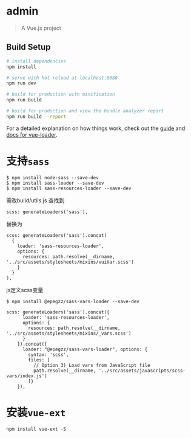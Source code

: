 # admin

>  A Vue.js project

## Build Setup

``` bash
# install dependencies
npm install

# serve with hot reload at localhost:8080
npm run dev

# build for production with minification
npm run build

# build for production and view the bundle analyzer report
npm run build --report
```

For a detailed explanation on how things work, check out the [guide](http://vuejs-templates.github.io/webpack/) and [docs for vue-loader](http://vuejs.github.io/vue-loader).

# 支持`sass`
```
$ npm install node-sass --save-dev
$ npm install sass-loader --save-dev
$ npm install sass-resources-loader --save-dev
```
需改build/utils.js 查找到
```
scss: generateLoaders('sass'),
```
替换为
```
scss: generateLoaders('sass').concat(
  {
    loader: 'sass-resources-loader',
    options: {
      resources: path.resolve(__dirname, '../src/assets/stylesheets/mixins/vuiVar.scss')
    }
  }
),
```
js定义scss变量
```
$ npm install @epegzz/sass-vars-loader --save-dev
```
```
scss: generateLoaders('sass').concat({
      loader: 'sass-resources-loader',
      options: {
        resources: path.resolve(__dirname, '../src/assets/stylesheets/mixins/_vars.scss')
      }
    }).concat({
      loader: "@epegzz/sass-vars-loader", options: {
        syntax: 'scss',
        files: [
          // Option 3) Load vars from JavaScript file
          path.resolve(__dirname, '../src/assets/javascripts/scss-vars/index.js')
        ]}
    }),
```
# 安装`vue-ext`
```
npm install vue-ext -S
```
